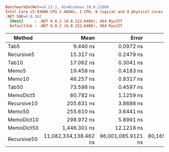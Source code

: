 ``` ini

BenchmarkDotNet=v0.13.1, OS=Windows 10.0.22000
Intel Core i5-9300H CPU 2.40GHz, 1 CPU, 8 logical and 4 physical cores
.NET SDK=6.0.102
  [Host]     : .NET 6.0.2 (6.0.222.6406), X64 RyuJIT
  DefaultJob : .NET 6.0.2 (6.0.222.6406), X64 RyuJIT


```
|      Method |                  Mean |              Error |             StdDev | Rank |  Gen 0 | Allocated |
|------------ |----------------------:|-------------------:|-------------------:|-----:|-------:|----------:|
|        Tab5 |              9.440 ns |          0.0972 ns |          0.0861 ns |    1 | 0.0172 |      72 B |
|  Recursive5 |             15.317 ns |          0.2479 ns |          0.2319 ns |    2 |      - |         - |
|       Tab10 |             17.062 ns |          0.3041 ns |          0.2844 ns |    3 | 0.0268 |     112 B |
|       Memo5 |             19.458 ns |          0.4183 ns |          0.4475 ns |    4 | 0.0115 |      48 B |
|      Memo10 |             46.257 ns |          0.8317 ns |          0.6945 ns |    5 | 0.0172 |      72 B |
|       Tab50 |             73.598 ns |          0.4597 ns |          0.4075 ns |    6 | 0.0975 |     408 B |
|   MemoDict5 |             80.782 ns |          1.1259 ns |          1.4239 ns |    7 | 0.0459 |     192 B |
| Recursive10 |            205.631 ns |          3.8688 ns |          5.6708 ns |    8 |      - |         - |
|      Memo50 |            255.610 ns |          3.6441 ns |          3.4087 ns |    9 | 0.0515 |     216 B |
|  MemoDict10 |            298.972 ns |          5.8991 ns |          8.8296 ns |   10 | 0.1855 |     776 B |
|  MemoDict50 |          1,446.301 ns |         12.1218 ns |         10.7456 ns |   11 | 0.8125 |   3,400 B |
| Recursive50 | 11,082,334,138.462 ns | 96,001,085.9121 ns | 80,165,254.6478 ns |   12 |      - |   1,088 B |

